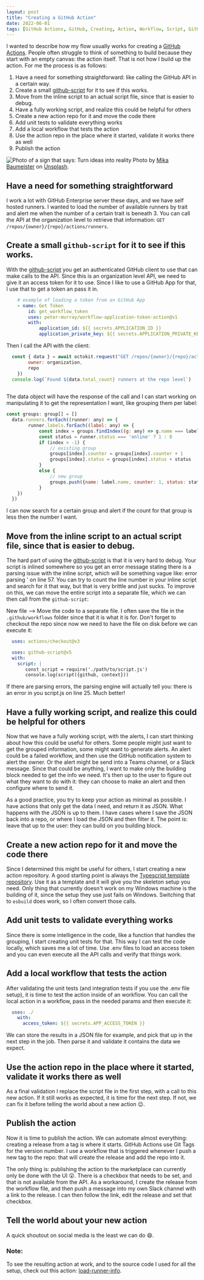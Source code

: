 ```yaml
---
layout: post
title: "Creating a GitHub Action"
date: 2022-06-01
tags: [GitHub Actions, GitHub, Creating, Action, Workflow, Script, GitHub Script, GitHub App, Token, API, Octokit, JavaScript, Node, Unit Tests, Workflow, CI/CD, DevSecOps]
---
```


I wanted to describe how my flow usually works for creating a [GitHub Actions](https://docs.github.com/en/actions). People often struggle to think of something to build because they start with an empty canvas: the action itself. That is not how I build up the action. For me the process is as follows:

1. Have a need for something straightforward: like calling the GitHub API in a certain way. 
1. Create a small [github-script](https://github.com/actions/github-script) for it to see if this works.
1. Move from the inline script to an actual script file, since that is easier to debug.
1. Have a fully working script, and realize this could be helpful for others
1. Create a new action repo for it and move the code there
1. Add unit tests to validate everything works
1. Add a local workflow that tests the action
1. Use the action repo in the place where it started, validate it works there as well
1. Publish the action


![Photo of a sign that says: Turn ideas into reality](/images/2022/20220601/mika-baumeister-Y_LgXwQEx2c-unsplash.jpg)
<span class="rTNyH RZQOk">Photo by <a href="https://unsplash.com/@mbaumi?utm_source=unsplash&amp;utm_medium=referral&amp;utm_content=creditCopyText">Mika Baumeister</a> on <a href="https://unsplash.com/?utm_source=unsplash&amp;utm_medium=referral&amp;utm_content=creditCopyText">Unsplash</a>.
  </span>

## Have a need for something straightforward
I work a lot with GitHub Enterprise server these days, and we have self hosted runners. I wanted to load the number of available runners by trait and alert me when the number of a certain trait is beneath 3. You can call the API at the organization level to retrieve that information: `GET /repos/{owner}/{repo}/actions/runners`.

## Create a small `github-script` for it to see if this works.
With the [github-script](https://github.com/actions/github-script) you get an authenticated GitHub client to use that can make calls to the API. Since this is an organization level API, we need to give it an access token for it to use. Since I like to use a GitHub App for that, I use that to get a token an pass it in.

``` yaml
    # example of loading a token from an GitHub App
    - name: Get Token
        id: get_workflow_token
        uses: peter-murray/workflow-application-token-action@v1
        with:
            application_id: ${{ secrets.APPLICATION_ID }}
            application_private_key: ${{ secrets.APPLICATION_PRIVATE_KEY }}
```

Then I call the API with the client:
``` javascript
  const { data } = await octokit.request("GET /repos/{owner}/{repo}/actions/runners", {
        owner: organization,
        repo
    })
  console.log(`Found ${data.total_count} runners at the repo level`)
        
```
The data object will have the response of the call and I can start working on manipulating it to get the representation I want, like grouping them per label:
``` javascript
const groups: group[] = []
  data.runners.forEach((runner: any) => {
        runner.labels.forEach((label: any) => {
            const index = groups.findIndex((g: any) => g.name === label.name)
            const status = runner.status === 'online' ? 1 : 0
            if (index > -1) {
                // existing group                
                groups[index].counter = groups[index].counter + 1
                groups[index].status = groups[index].status + status
            }
            else {
                // new group
                groups.push({name: label.name, counter: 1, status: status})
            }
    })
  })
```
I can now search for a certain group and alert if the count for that group is less then the number I want.

## Move from the inline script to an actual script file, since that is easier to debug.
The hard part of using the [github-script](https://github.com/actions/github-script) is that it is very hard to debug. Your script is inlined somewhere so you get an error message stating there is a parsing issue with the inline script, which will be something vague like: error parsing ' on line 57.  You can try to count the line number in your inline script and search for it that way, but that is very brittle and just sucks. To improve on this, we can move the entire script into a separate file, which we can then call from the `github-script`:

New file --> Move the code to a separate file. I often save the file in the `.github/workflows` folder since that it is what it is for. Don't forget to checkout the repo since now we need to have the file on disk before we can execute it:
``` yaml
  uses: actions/checkout@v3

  uses: github-script@v5
  with:
    script: |
       const script = require('./path/to/script.js')
       console.log(script({github, context}))
```    
If there are parsing errors, the parsing engine will actually tell you: there is an error in you script.js on line 25. Much better! 

## Have a fully working script, and realize this could be helpful for others
Now that we have a fully working script, with the alerts, I can start thinking about how this could be useful for others. Some people might just want to get the grouped information, some might want to generate alerts. An alert could be a failed workflow, and then use the GitHub notification system to alert the owner. Or the alert might be send into a Teams channel, or a Slack message. Since that could be anything, I want to make only the building block needed to get the info we need. It's then up to the user to figure out what they want to do with it: they can choose to make an alert and then configure where to send it. 

As a good practice, you try to keep your action as minimal as possible. I have actions that only get the data I need, and return it as JSON. What happens with the JSON is up to them. I have cases where I save the JSON back into a repo, or where I load the JSON and then filter it. The point is: leave that up to the user: they can build on you building block.

## Create a new action repo for it and move the code there
Since I determined this might be useful for others, I start creating a new action repository. A good starting point is always the [Typescript template repository](https://github.com/actions/typescript-action). Use it as a template and it will give you the skeleton setup you need. Only thing that currently doesn't work on my Windows machine is the building of it, since the setup they use just fails on Windows. Switching that to `esbuild` does work, so I often convert those calls.

## Add unit tests to validate everything works
Since there is some intelligence in the code, like a function that handles the grouping, I start creating unit tests for that. This way I can test the code locally, which saves me a lot of time. Use .env files to load an access token and you can even execute all the API calls and verify that things work.

## Add a local workflow that tests the action
After validating the unit tests (and integration tests if you use the .env file setup), it is time to test the action inside of an workflow. You can call the local action in a workflow, pass in the needed params and then execute it:

``` yaml
  uses: ./
    with: 
      access_token: ${{ secrets.APP_ACCESS_TOKEN }}
```
We can store the results in a JSON file for example, and pick that up in the next step in the job. Then parse it and validate it contains the data we expect.

## Use the action repo in the place where it started, validate it works there as well
As a final validation I replace the script file in the first step, with a call to this new action. If it still works as expected, it is time for the next step. If not, we can fix it before telling the world about a new action 😉.

## Publish the action
Now it is time to publish the action. We can automate almost everything: creating a release from a tag is where it starts. GitHub Actions use Git Tags for the version number. I use a workflow that is triggered whenever I push a new tag to the repo: that will create the release and add the repo into it.

The only thing is: publishing the action to the marketplace can currently only be done with the UI 😲. There is a checkbox that needs to be set, and that is not available from the API. As a workaround, I create the release from the workflow file, and then push a message into my own Slack channel with a link to the release. I can then follow the link, edit the release and set that checkbox. 

## Tell the world about your new action
A quick shoutout on social media is the least we can do 😄.

### Note:
To see the resulting action at work, and to the source code I used for all the setup, check out this action: [load-runner-info](https://github.com/devops-actions/load-runner-info).